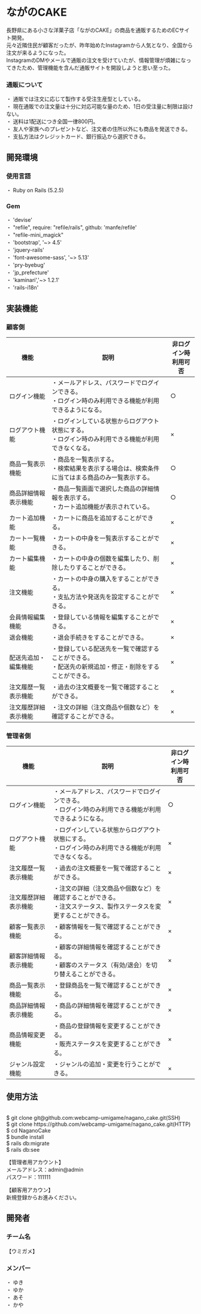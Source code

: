 <h1>ながのCAKE</h1>
長野県にある小さな洋菓子店「ながのCAKE」の商品を通販するためのECサイト開発。<br>
元々近隣住民が顧客だったが、昨年始めたInstagramから人気となり、全国から注文が来るようになった。<br>
InstagramのDMやメールで通販の注文を受けていたが、情報管理が煩雑になってきたため、管理機能を含んだ通販サイトを開設しようと思い至った。

<h3>通販について</h3>
・ 通販では注文に応じて製作する受注生産型としている。<br>
・ 現在通販での注文量は十分に対応可能な量のため、1日の受注量に制限は設けない。<br>
・ 送料は1配送につき全国一律800円。<br>
・ 友人や家族へのプレゼントなど、注文者の住所以外にも商品を発送できる。<br>
・ 支払方法はクレジットカード、銀行振込から選択できる。

<h2>開発環境</h2>
<h3>使用言語</h3>
・ Ruby on Rails (5.2.5)

<h3>Gem</h3>
・ 'devise'<br>
・ "refile", require: "refile/rails", github: 'manfe/refile'<br>
・ "refile-mini_magick"<br>
・ 'bootstrap', '~> 4.5'<br>
・ 'jquery-rails'<br>
・ 'font-awesome-sass', '~> 5.13'<br>
・ 'pry-byebug'<br>
・ 'jp_prefecture'<br>
・ 'kaminari','~> 1.2.1'<br>
・ 'rails-i18n'

<h2>実装機能</h2>

<h3>顧客側</h3>

| 機能 | 説明 | 非ログイン時<br>利用可否 |
| ---- | ----- | ----- |
| ログイン機能 | ・メールアドレス、パスワードでログインできる。<br>・ログイン時のみ利用できる機能が利用できるようになる。  | ○ |
| ログアウト機能 | ・ログインしている状態からログアウト状態にする。<br>・ログイン時のみ利用できる機能が利用できなくなる。 | × |
| 商品一覧表示機能 | ・商品を一覧表示する。<br>・検索結果を表示する場合は、検索条件に当てはまる商品のみ一覧表示する。 | ○ |
| 商品詳細情報表示機能 | ・商品一覧画面で選択した商品の詳細情報を表示する。<br>・カート追加機能が表示されている。  | ○ |
| カート追加機能 | ・カートに商品を追加することができる。  | × |
| カート一覧機能 | ・カートの中身を一覧表示することができる。  | × |
| カート編集機能 | ・カートの中身の個数を編集したり、削除したりすることができる。 | × |
| 注文機能 | ・カートの中身の購入をすることができる。<br>・支払方法や発送先を設定することができる。  | × |
| 会員情報編集機能 | ・登録している情報を編集することができる。  | × |
| 退会機能 | ・退会手続きをすることができる。  | × |
| 配送先追加・編集機能 | ・登録している配送先を一覧で確認することができる。<br>・配送先の新規追加・修正・削除をすることができる。 | × |
| 注文履歴一覧表示機能 | ・過去の注文概要を一覧で確認することができる。 | × |
| 注文履歴詳細表示機能 | ・注文の詳細（注文商品や個数など）を確認することができる。  | × |

<h3>管理者側</h3>

| 機能 | 説明 | 非ログイン時<br>利用可否 |
| ---- | ----- | ----- |
| ログイン機能 | ・メールアドレス、パスワードでログインできる。<br>・ログイン時のみ利用できる機能が利用できるようになる。 | ○ |
| ログアウト機能 | ・ログインしている状態からログアウト状態にする。<br>・ログイン時のみ利用できる機能が利用できなくなる。 | × |
| 注文履歴一覧表示機能 | ・過去の注文概要を一覧で確認することができる。  | × |
| 注文履歴詳細表示機能 | ・注文の詳細（注文商品や個数など）を確認することができる。<br>・注文ステータス、製作ステータスを変更することができる。  | × |
| 顧客一覧表示機能 | ・顧客情報を一覧で確認することができる。  | × |
| 顧客詳細情報表示機能 | ・顧客の詳細情報を確認することができる。<br>・顧客のステータス（有効/退会）を切り替えることができる。 | × |
| 商品一覧表示機能 | ・登録商品を一覧で確認することができる。  | × |
| 商品詳細情報表示機能 | ・商品の詳細情報を確認することができる。 | × |
| 商品情報変更機能 | ・商品の登録情報を変更することができる。<br>・販売ステータスを変更することができる。  | × |
| ジャンル設定機能 | ・ジャンルの追加・変更を行うことができる。  | × |

<h2>使用方法</h2><br>
$ git clone git@github.com:webcamp-umigame/nagano_cake.git(SSH)<br>
$ git clone https://github.com/webcamp-umigame/nagano_cake.git(HTTP)<br>
$ cd NaganoCake<br>
$ bundle install<br>
$ rails db:migrate<br>
$ rails db:see

【管理者用アカウント】<br>
メールアドレス：admin@admin<br>
パスワード：111111

【顧客用アカウン】<br>
新規登録からお進みください。

<h2>開発者</h2>
<h3>チーム名</h3>
【ウミガメ】<br>
<h3>メンバー</h3>
・ ゆき<br>
・ ゆか<br>
・ あそ<br>
・ かや
